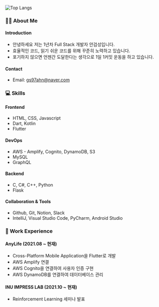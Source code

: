 ![Top Langs](https://github-readme-stats.vercel.app/api/top-langs/?username=gs97ahn&layout=compact&hide=objective-c,shell,java,swift,kotlin)

### 👨‍💻 About Me
#### Introduction
- 안녕하세요 저는 1년차 Full Stack 개발자 안검성입니다.
- 효율적인 코드, 읽기 쉬운 코드를 위해 꾸준히 노력하고 있습니다.
- 포기하지 않으면 언젠간 도달한다는 생각으로 1일 1커밋 운동을 하고 있습니다.

#### Contact
- Email: gs97ahn@naver.com

### 💻 Skills
#### Frontend
- HTML, CSS, Javascript
- Dart, Kotlin
- Flutter

#### DevOps
- AWS - Amplify, Cognito, DynamoDB, S3
- MySQL
- GraphQL

#### Backend
- C, C#, C++, Python
- Flask

#### Collaboration & Tools
- Github, Git, Notion, Slack
- IntelliJ, Visual Studio Code, PyCharm, Android Studio

### 👔 Work Experience
#### AnyLife (2021.08 ~ 현재)
- Cross-Platform Mobile Application을 Flutter로 개발
- AWS Amplify 연결
- AWS Cognito을 연결하여 사용자 인증 구현
- AWS DynamoDB를 연결하여 데이터베이스 관리

#### INU IMPRESS LAB (2021.10 ~ 현재)
- Reinforcement Learning 세미나 발표

<!--
**gs97ahn/gs97ahn** is a ✨ _special_ ✨ repository because its `README.md` (this file) appears on your GitHub profile.

Here are some ideas to get you started:

- 🔭 I’m currently working on ...
- 🌱 I’m currently learning ...
- 👯 I’m looking to collaborate on ...
- 📫 How to reach me: ...
- 😄 Pronouns: ...
- ⚡ Fun fact: ...
-->

